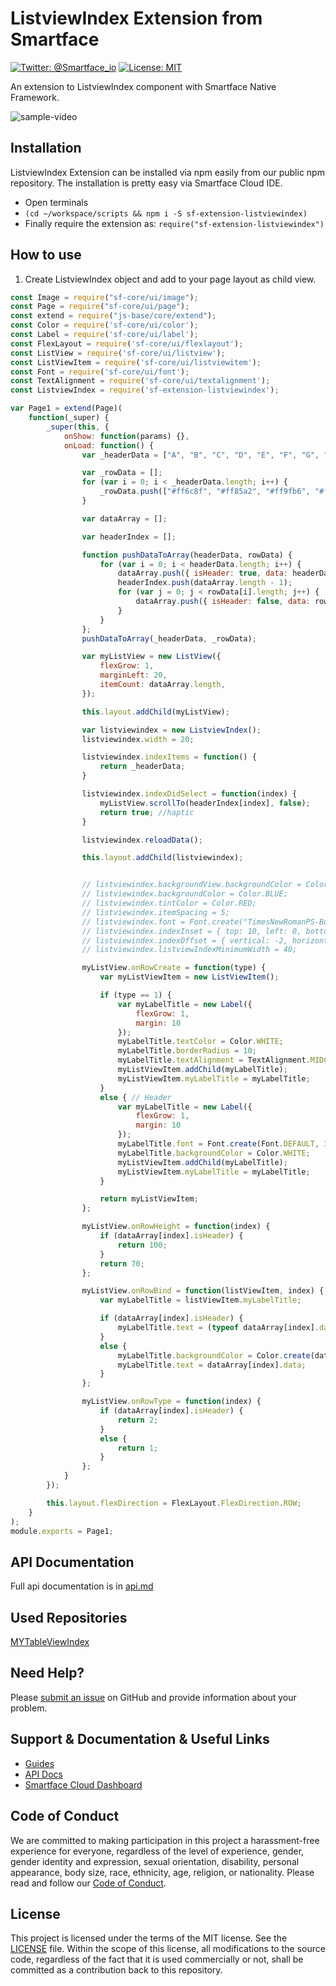 # ListviewIndex Extension from Smartface
[![Twitter: @Smartface_io](https://img.shields.io/badge/contact-@Smartface_io-blue.svg?style=flat)](https://twitter.com/smartface_io)
[![License: MIT](https://img.shields.io/badge/License-MIT-blue.svg)](https://github.com/smartface/sf-extension-amce/blob/master/LICENSE)

An extension to ListviewIndex component with Smartface Native Framework.

![sample-video](https://github.com/smartface/sf-extension-listviewindex/tree/master/assets/samplelistview.gif)

## Installation
ListviewIndex Extension can be installed via npm easily from our public npm repository. The installation is pretty easy via Smartface Cloud IDE.

- Open terminals
- `(cd ~/workspace/scripts && npm i -S sf-extension-listviewindex)`
- Finally require the extension as: `require("sf-extension-listviewindex")`

## How to use
1) Create ListviewIndex object and add to your page layout as child view.
```javascript
const Image = require("sf-core/ui/image");
const Page = require("sf-core/ui/page");
const extend = require("js-base/core/extend");
const Color = require('sf-core/ui/color');
const Label = require('sf-core/ui/label');
const FlexLayout = require('sf-core/ui/flexlayout');
const ListView = require('sf-core/ui/listview');
const ListViewItem = require('sf-core/ui/listviewitem');
const Font = require('sf-core/ui/font');
const TextAlignment = require('sf-core/ui/textalignment');
const ListviewIndex = require('sf-extension-listviewindex');

var Page1 = extend(Page)(
    function(_super) {
        _super(this, {
            onShow: function(params) {},
            onLoad: function() {
                var _headerData = ["A", "B", "C", "D", "E", "F", "G", "H", "I", "J", "K", "L", "M", "N", "O", "P", "R", "S", "T", "U", "V", "W", "X", "Y", "Z", Image.createFromFile("images://trash.png")];

                var _rowData = [];
                for (var i = 0; i < _headerData.length; i++) {
                    _rowData.push(["#ff6c8f", "#ff85a2", "#ff9fb6", "#ffb8c9", "#ffd2dc", "#ffebf0"]);
                }

                var dataArray = [];

                var headerIndex = [];

                function pushDataToArray(headerData, rowData) {
                    for (var i = 0; i < headerData.length; i++) {
                        dataArray.push({ isHeader: true, data: headerData[i] });
                        headerIndex.push(dataArray.length - 1);
                        for (var j = 0; j < rowData[i].length; j++) {
                            dataArray.push({ isHeader: false, data: rowData[i][j] });
                        }
                    }
                };
                pushDataToArray(_headerData, _rowData);

                var myListView = new ListView({
                    flexGrow: 1,
                    marginLeft: 20,
                    itemCount: dataArray.length,
                });

                this.layout.addChild(myListView);

                var listviewindex = new ListviewIndex();
                listviewindex.width = 20;

                listviewindex.indexItems = function() {
                    return _headerData;
                }

                listviewindex.indexDidSelect = function(index) {
                    myListView.scrollTo(headerIndex[index], false);
                    return true; //haptic
                }

                listviewindex.reloadData();

                this.layout.addChild(listviewindex);


                // listviewindex.backgroundView.backgroundColor = Color.GREEN;
                // listviewindex.backgroundColor = Color.BLUE;
                // listviewindex.tintColor = Color.RED;
                // listviewindex.itemSpacing = 5;
                // listviewindex.font = Font.create("TimesNewRomanPS-BoldMT", 16);
                // listviewindex.indexInset = { top: 10, left: 0, bottom: 10, right: 0 };
                // listviewindex.indexOffset = { vertical: -2, horizontal: -2 };
                // listviewindex.listviewIndexMinimumWidth = 40;

                myListView.onRowCreate = function(type) {
                    var myListViewItem = new ListViewItem();

                    if (type == 1) {
                        var myLabelTitle = new Label({
                            flexGrow: 1,
                            margin: 10
                        });
                        myLabelTitle.textColor = Color.WHITE;
                        myLabelTitle.borderRadius = 10;
                        myLabelTitle.textAlignment = TextAlignment.MIDCENTER;
                        myListViewItem.addChild(myLabelTitle);
                        myListViewItem.myLabelTitle = myLabelTitle;
                    }
                    else { // Header
                        var myLabelTitle = new Label({
                            flexGrow: 1,
                            margin: 10
                        });
                        myLabelTitle.font = Font.create(Font.DEFAULT, 30, Font.BOLD);
                        myLabelTitle.backgroundColor = Color.WHITE;
                        myListViewItem.addChild(myLabelTitle);
                        myListViewItem.myLabelTitle = myLabelTitle;
                    }

                    return myListViewItem;
                };

                myListView.onRowHeight = function(index) {
                    if (dataArray[index].isHeader) {
                        return 100;
                    }
                    return 70;
                };

                myListView.onRowBind = function(listViewItem, index) {
                    var myLabelTitle = listViewItem.myLabelTitle;

                    if (dataArray[index].isHeader) {
                        myLabelTitle.text = (typeof dataArray[index].data === 'string') ? dataArray[index].data : "Image";
                    }
                    else {
                        myLabelTitle.backgroundColor = Color.create(dataArray[index].data);
                        myLabelTitle.text = dataArray[index].data;
                    }
                };

                myListView.onRowType = function(index) {
                    if (dataArray[index].isHeader) {
                        return 2;
                    }
                    else {
                        return 1;
                    }
                };
            }
        });

        this.layout.flexDirection = FlexLayout.FlexDirection.ROW;
    }
);
module.exports = Page1;
```

## API Documentation
Full api documentation is in [api.md](./api.md)

## Used Repositories
[MYTableViewIndex](https://github.com/mindz-eye/MYTableViewIndex)

## Need Help?
Please [submit an issue](https://github.com/smartface/sf-extension-listviewindex/issues) on GitHub and provide information about your problem.

## Support & Documentation & Useful Links
- [Guides](https://developer.smartface.io)
- [API Docs](http://ref.smartface.io)
- [Smartface Cloud Dashboard](https://cloud.smartface.io)

## Code of Conduct
We are committed to making participation in this project a harassment-free experience for everyone, regardless of the level of experience, gender, gender identity and expression, sexual orientation, disability, personal appearance, body size, race, ethnicity, age, religion, or nationality.
Please read and follow our [Code of Conduct](./CODE_OF_CONDUCT.md).

## License
This project is licensed under the terms of the MIT license. See the [LICENSE](./LICENSE) file. Within the scope of this license, all modifications to the source code, regardless of the fact that it is used commercially or not, shall be committed as a contribution back to this repository.
